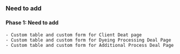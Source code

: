 ### Need to add
#### **Phase 1: Need to add**
    - Custom table and custom form for Client Deat page
    - Custom table and custom form for Dyeing Processing Deal Page
    - Custom table and custom form for Additional Process Deal Page
